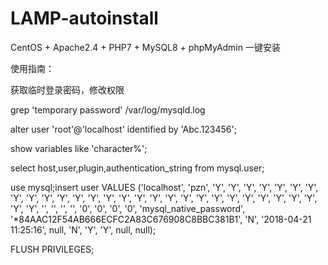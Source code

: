 # LAMP-autoinstall
CentOS + Apache2.4 + PHP7 + MySQL8 + phpMyAdmin 一键安装

使用指南：



获取临时登录密码，修改权限

grep 'temporary password' /var/log/mysqld.log

alter user 'root'@'localhost' identified by 'Abc.123456';

show variables like 'character%';

select host,user,plugin,authentication_string from mysql.user;

use mysql;insert user VALUES ('localhost', 'pzn', 'Y', 'Y', 'Y', 'Y', 'Y', 'Y', 'Y', 'Y', 'Y', 'Y', 'Y', 'Y', 'Y', 'Y', 'Y', 'Y', 'Y', 'Y', 'Y', 'Y', 'Y', 'Y', 'Y', 'Y', 'Y', 'Y', 'Y', 'Y', 'Y', '', '', '', '', '0', '0', '0', '0', 'mysql_native_password', '*84AAC12F54AB666ECFC2A83C676908C8BBC381B1', 'N', '2018-04-21 11:25:16', null, 'N', 'Y', 'Y', null, null);

FLUSH PRIVILEGES;
